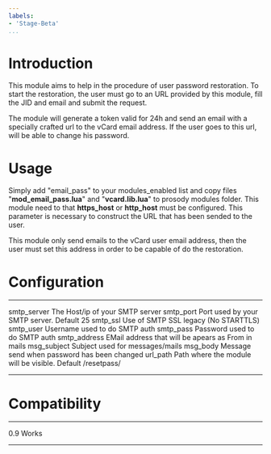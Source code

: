 ```yaml
---
labels:
- 'Stage-Beta'
...
```


Introduction
============

This module aims to help in the procedure of user password restoration.
To start the restoration, the user must go to an URL provided by this
module, fill the JID and email and submit the request.

The module will generate a token valid for 24h and send an email with a
specially crafted url to the vCard email address. If the user goes to
this url, will be able to change his password.

Usage
=====

Simply add "email\_pass" to your modules\_enabled list and copy files
"**mod\_email\_pass.lua**" and "**vcard.lib.lua**" to prosody modules
folder. This module need to that **https\_host** or **http\_host** must
be configured. This parameter is necessary to construct the URL that has
been sended to the user.

This module only send emails to the vCard user email address, then the
user must set this address in order to be capable of do the restoration.

Configuration
=============

  --------------- ------------------------------------------------------------
  smtp\_server    The Host/ip of your SMTP server
  smtp\_port      Port used by your SMTP server. Default 25
  smtp\_ssl       Use of SMTP SSL legacy (No STARTTLS)
  smtp\_user      Username used to do SMTP auth
  smtp\_pass      Password used to do SMTP auth
  smtp\_address   EMail address that will be apears as From in mails
  msg\_subject    Subject used for messages/mails
  msg\_body       Message send when password has been changed
  url\_path       Path where the module will be visible. Default /resetpass/
  --------------- ------------------------------------------------------------

Compatibility
=============

  ----- -------
  0.9   Works
  ----- -------
